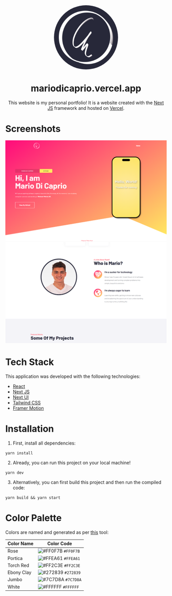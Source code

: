<div align="center">
    <img alt="Mario Di Caprio" src="public/logo/logo_README.png" style="border-radius: 50%; width: 200px">
</div>
<h1 align="center">
    mariodicaprio.vercel.app
</h1>
<p align="center">
    This website is my personal portfolio! It is a website created with the
    <a href="https://nextjs.org/" target="_blank" rel="noreferrer">Next JS</a>
    framework and hosted on
    <a href="https://vercel.com/" target="_blank" rel="noreferrer">Vercel</a>.
</p>

# Screenshots

![](public/screenshots/screenshot1.png)
![](public/screenshots/screenshot2.png)

# Tech Stack

This application was developed with the following technologies:
- [React](https://reactjs.org)
- [Next JS](https://nextjs.org)
- [Next UI](https://nextui.org)
- [Tailwind CSS](https://tailwindcss.com)
- [Framer Motion](https://www.framer.com/motion/)

# Installation

1. First, install all dependencies:

```shell
yarn install
```

2. Already, you can run this project on your local machine!

```shell
yarn dev
```

3. Alternatively, you can first build this project and then run the
   compiled code:

```shell
yarn build && yarn start
```

# Color Palette

Colors are named and generated as per [this](https://uicolors.app/) tool:

| Color Name | Color Code                                                         |
|------------|--------------------------------------------------------------------|
| Rose       | ![#FF0F7B](https://placehold.co/10x10/FF0F7B/FF0F7B.png) `#FF0F7B` |
| Portica    | ![#FFEA61](https://placehold.co/10x10/FFEA61/FFEA61.png) `#FFEA61` |
| Torch Red  | ![#FF2C3E](https://placehold.co/10x10/FF2C3E/FF2C3E.png) `#FF2C3E` |
| Ebony Clay | ![#272839](https://placehold.co/10x10/272839/272839.png) `#272839` |
| Jumbo      | ![#7C7D8A](https://placehold.co/10x10/7C7D8A/7C7D8A.png) `#7C7D8A` |
| White      | ![#FFFFFF](https://placehold.co/10x10/FFFFFF/FFFFFF.png) `#FFFFFF` |

